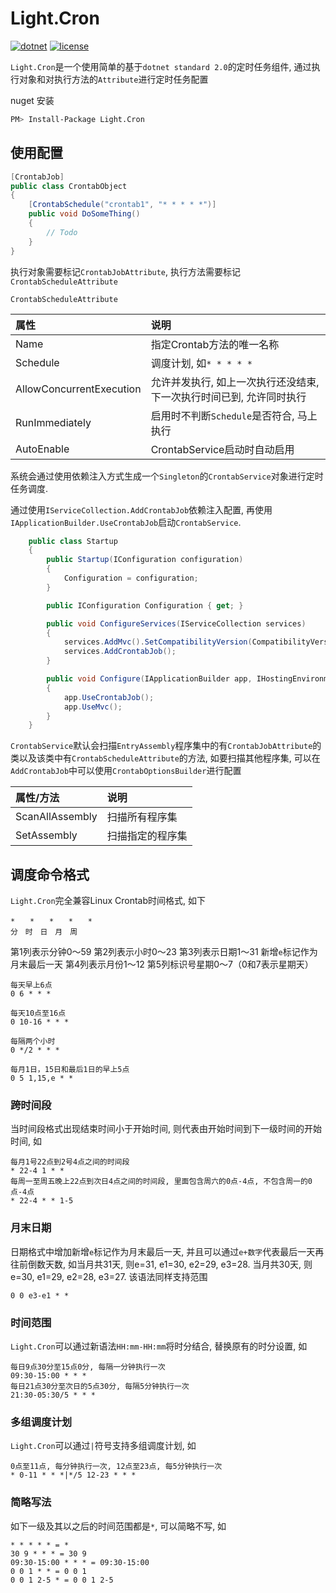 # Light.Cron

[![dotnet](https://img.shields.io/badge/dotnet%20standard-2.0-green.svg)](https://docs.microsoft.com/en-us/dotnet/standard/net-standard)
[![license](https://img.shields.io/github/license/mashape/apistatus.svg)](https://github.com/aquilahkj/Light.Data2/blob/master/LICENSE)

`Light.Cron`是一个使用简单的基于`dotnet standard 2.0`的定时任务组件, 通过执行对象和对执行方法的`Attribute`进行定时任务配置

nuget 安装
```bash
PM> Install-Package Light.Cron
```

## 使用配置

```csharp
[CrontabJob]
public class CrontabObject
{
    [CrontabSchedule("crontab1", "* * * * *")]
    public void DoSomeThing()
    {
        // Todo
    }
}
```

执行对象需要标记`CrontabJobAttribute`, 执行方法需要标记`CrontabScheduleAttribute`

`CrontabScheduleAttribute`

| 属性 | 说明 |
|:------|:------|
| Name | 指定Crontab方法的唯一名称 |
| Schedule | 调度计划, 如`* * * * *` |
| AllowConcurrentExecution | 允许并发执行, 如上一次执行还没结束, 下一次执行时间已到, 允许同时执行 |
| RunImmediately | 启用时不判断`Schedule`是否符合, 马上执行 |
| AutoEnable | CrontabService启动时自动启用 |

系统会通过使用依赖注入方式生成一个`Singleton`的`CrontabService`对象进行定时任务调度.

通过使用`IServiceCollection.AddCrontabJob`依赖注入配置, 再使用`IApplicationBuilder.UseCrontabJob`启动`CrontabService`.

```csharp
    public class Startup
    {
        public Startup(IConfiguration configuration)
        {
            Configuration = configuration;
        }

        public IConfiguration Configuration { get; }

        public void ConfigureServices(IServiceCollection services)
        {
            services.AddMvc().SetCompatibilityVersion(CompatibilityVersion.Version_2_2);
            services.AddCrontabJob();
        }

        public void Configure(IApplicationBuilder app, IHostingEnvironment env)
        {
            app.UseCrontabJob();
            app.UseMvc();
        }
    }
```

`CrontabService`默认会扫描`EntryAssembly`程序集中的有`CrontabJobAttribute`的类以及该类中有`CrontabScheduleAttribute`的方法, 如要扫描其他程序集, 可以在`AddCrontabJob`中可以使用`CrontabOptionsBuilder`进行配置

| 属性/方法 | 说明 |
|:------|:------|
| ScanAllAssembly | 扫描所有程序集 |
| SetAssembly | 扫描指定的程序集 |


## 调度命令格式

`Light.Cron`完全兼容Linux Crontab时间格式, 如下

```
*　　*　　*　　*　　*
分　时　日　月　周
```
第1列表示分钟0～59 
第2列表示小时0～23
第3列表示日期1～31 新增`e`标记作为月末最后一天
第4列表示月份1～12 
第5列标识号星期0～7（0和7表示星期天） 

```
每天早上6点 
0 6 * * *

每天10点至16点 
0 10-16 * * *

每隔两个小时 
0 */2 * * *

每月1日，15日和最后1日的早上5点
0 5 1,15,e * * 
```

### 跨时间段
当时间段格式出现结束时间小于开始时间, 则代表由开始时间到下一级时间的开始时间, 如
```
每月1号22点到2号4点之间的时间段
* 22-4 1 * * 
每周一至周五晚上22点到次日4点之间的时间段, 里面包含周六的0点-4点, 不包含周一的0点-4点
* 22-4 * * 1-5
```

### 月末日期
日期格式中增加新增`e`标记作为月末最后一天, 并且可以通过`e+数字`代表最后一天再往前倒数天数, 如当月共31天, 则e=31, e1=30, e2=29, e3=28. 当月共30天, 则e=30, e1=29, e2=28, e3=27. 
该语法同样支持范围
```
0 0 e3-e1 * * 
```

### 时间范围
`Light.Cron`可以通过新语法`HH:mm-HH:mm`将时分结合, 替换原有的时分设置, 如

```
每日9点30分至15点0分, 每隔一分钟执行一次
09:30-15:00 * * *
每日21点30分至次日的5点30分, 每隔5分钟执行一次
21:30-05:30/5 * * *
```

### 多组调度计划
`Light.Cron`可以通过`|`符号支持多组调度计划, 如
```
0点至11点, 每分钟执行一次, 12点至23点, 每5分钟执行一次
* 0-11 * * *|*/5 12-23 * * *
```

### 简略写法
如下一级及其以之后的时间范围都是`*`, 可以简略不写, 如
```
* * * * * = *
30 9 * * * = 30 9
09:30-15:00 * * * = 09:30-15:00
0 0 1 * * = 0 0 1
0 0 1 2-5 * = 0 0 1 2-5
```
